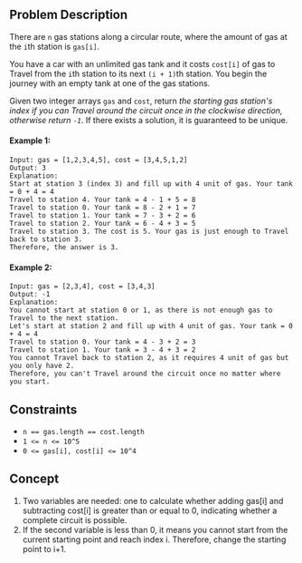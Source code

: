 ## Problem Description

There are `n` gas stations along a circular route, where the amount of gas at the `i`th station is `gas[i]`.

You have a car with an unlimited gas tank and it costs `cost[i]` of gas to Travel from the `i`th station to its next `(i + 1)`th station. You begin the journey with an empty tank at one of the gas stations.

Given two integer arrays `gas` and `cost`, return *the starting gas station's index if you can Travel around the circuit once in the clockwise direction, otherwise return `-1`*. If there exists a solution, it is guaranteed to be unique.

#### Example 1:
```plaintext
Input: gas = [1,2,3,4,5], cost = [3,4,5,1,2]
Output: 3
Explanation:
Start at station 3 (index 3) and fill up with 4 unit of gas. Your tank = 0 + 4 = 4
Travel to station 4. Your tank = 4 - 1 + 5 = 8
Travel to station 0. Your tank = 8 - 2 + 1 = 7
Travel to station 1. Your tank = 7 - 3 + 2 = 6
Travel to station 2. Your tank = 6 - 4 + 3 = 5
Travel to station 3. The cost is 5. Your gas is just enough to Travel back to station 3.
Therefore, the answer is 3.
```
#### Example 2:
```plaintext
Input: gas = [2,3,4], cost = [3,4,3]
Output: -1
Explanation:
You cannot start at station 0 or 1, as there is not enough gas to Travel to the next station.
Let's start at station 2 and fill up with 4 unit of gas. Your tank = 0 + 4 = 4
Travel to station 0. Your tank = 4 - 3 + 2 = 3
Travel to station 1. Your tank = 3 - 4 + 3 = 2
You cannot Travel back to station 2, as it requires 4 unit of gas but you only have 2.
Therefore, you can't Travel around the circuit once no matter where you start.
```
## Constraints

- `n == gas.length == cost.length`
- `1 <= n <= 10^5`
- `0 <= gas[i], cost[i] <= 10^4`

## Concept
1. Two variables are needed: one to calculate whether adding gas[i] and subtracting cost[i] is greater than or equal to 0, indicating whether a complete circuit is possible.
2. If the second variable is less than 0, it means you cannot start from the current starting point and reach index i. Therefore, change the starting point to i+1.
